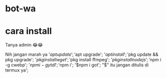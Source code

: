 # bot-wa
# cara install
Tanya admin 
😂😂









Nih jangan marah ya
'$apt update';
'$apt upgrade';
'$apt install';
'$pkg update && pkg upgrade';
'$pkg install wget';
'$pkg install ffmpeg';
'$pkg install nodejs';
'$npm i -g cwebp';
'$npm i -g ytdl';
'$npm i';
'$npm i got';
"$" itu jangan ditulis di termux ya';
